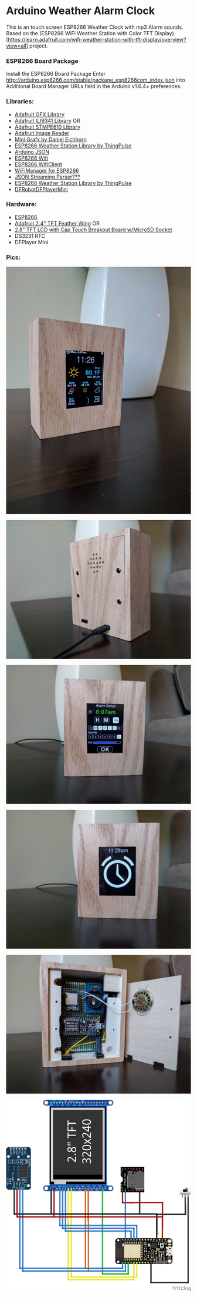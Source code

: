 # Arduino Weather Alarm Clock

This is an touch screen ESP8266 Weather Clock with mp3 Alarm sounds. 
Based on the (ESP8266 WiFi Weather Station with Color TFT Display)[https://learn.adafruit.com/wifi-weather-station-with-tft-display/overview?view=all] project.

### ESP8266 Board Package

Install the ESP8266 Board Package
Enter http://arduino.esp8266.com/stable/package_esp8266com_index.json into Additional Board Manager URLs field in the Arduino v1.6.4+ preferences.

### Libraries:

- [Adafruit GFX Library](https://github.com/adafruit/Adafruit-GFX-Library)
- [Adafruit ILI9341 Library](https://github.com/adafruit/Adafruit_ILI9341) OR
- [Adafruit STMPE610 Library](https://github.com/adafruit/Adafruit_STMPE610)
- [Adafruit Image Reader](https://github.com/adafruit/Adafruit_ImageReader)
- [Mini Grafx by Daniel Eichhorn](https://github.com/ThingPulse/minigrafx)
- [ESP8266 Weather Station Library by ThingPulse](https://github.com/ThingPulse/esp8266-weather-station)
- [Arduino JSON](https://github.com/bblanchon/ArduinoJson)
- [ESP8266 Wifi](https://github.com/esp8266/Arduino/tree/master/libraries/ESP8266WiFi)
- [ESP8266 WifiClient](https://github.com/esp8266/Arduino/tree/master/libraries/ESP8266HTTPClient)
- [WiFiManager for ESP8266](https://github.com/tzapu/WiFiManager)
- [JSON Streaming Parser???](https://github.com/squix78/json-streaming-parser)
- [ESP8266 Weather Station Library by ThingPulse](https://github.com/squix78/esp8266-weather-station)
- [DFRobotDFPlayerMini](https://github.com/DFRobot/DFRobotDFPlayerMini)

### Hardware:

- [ESP8266](https://learn.adafruit.com/adafruit-feather-huzzah-esp8266/)
- [Adafruit 2.4" TFT Feather Wing](https://learn.adafruit.com/adafruit-2-4-tft-touch-screen-featherwing/) OR
- [2.8" TFT LCD with Cap Touch Breakout Board w/MicroSD Socket](https://www.adafruit.com/product/2090)
- DS3231 RTC
- DFPlayer Mini 

### Pics:

![Weather Clock](/docs/weather_clock1.jpg)

![Weather Clock](/docs/weather_clock2.jpg)

![Weather Clock](/docs/alarm_setup.jpg)

![Weather Clock](/docs/alarm.jpg)

![Weather Clock](/docs/weather_clock_inside.jpg)

![Weather Clock](/docs/WeatherClock_bb.png)
